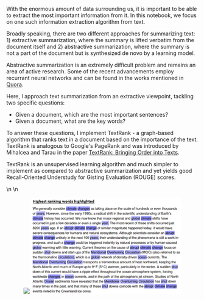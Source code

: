 With the enormous amount of data surrounding us, it is important to be able to extract the most important information from it. In this notebook, we focus on one such information extraction algorithm from text. 

Broadly speaking, there are two different approaches for summarizing text: 1) extractive summarization, where the summary is lifted verbatim from the document itself and 2) abstractive summarization, where the summary is not a part of the document but is synthesized de novo by a learning model. 

Abstractive summarization is an extremely difficult problem and remains an area of active research. Some of the recent advancements employ recurrant neural networks and can be found in the works mentioned in [Quora](https://www.quora.com/Has-Deep-Learning-been-applied-to-automatic-text-summarization-successfully).

Here, I approach text summarization from an extractive viewpoint, tackling two specific questions: 
   * Given a document, which are the most important sentences?   
   * Given a document, what are the key words?  

To answer these questions, I implement TextRank - a graph-based algorithm that ranks text in a document based on the importance of the text. TextRank is analogous to Google's PageRank and was introduced by Mihalcea and Tarau in the paper [TextRank: Bringing Order into Texts](https://web.eecs.umich.edu/~mihalcea/papers/mihalcea.emnlp04.pdf).

TextRank is an unsupervised learning algorithm and much simpler to implement as compared to abstractive summarization and yet yields good Recall-Oriented Understudy for Gisting Evaluation (ROUGE) scores.

\n
\n

<p align="center">
  <img src="https://github.com/spookyQubit/TextRank/blob/master/images/Summary_2.png" width="395"/>
  <img src="https://github.com/spookyQubit/TextRank/blob/master/images/Keywords_2.png" width="395"/>
</p>


